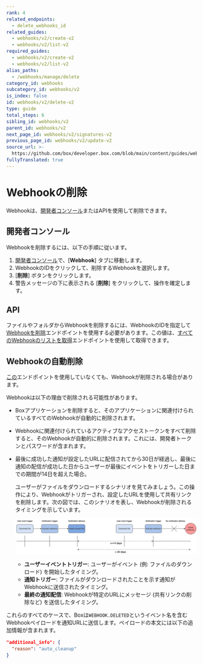 ```yaml
---
rank: 4
related_endpoints:
  - delete_webhooks_id
related_guides:
  - webhooks/v2/create-v2
  - webhooks/v2/list-v2
required_guides:
  - webhooks/v2/create-v2
  - webhooks/v2/list-v2
alias_paths:
  - /webhooks/manage/delete
category_id: webhooks
subcategory_id: webhooks/v2
is_index: false
id: webhooks/v2/delete-v2
type: guide
total_steps: 6
sibling_id: webhooks/v2
parent_id: webhooks/v2
next_page_id: webhooks/v2/signatures-v2
previous_page_id: webhooks/v2/update-v2
source_url: >-
  https://github.com/box/developer.box.com/blob/main/content/guides/webhooks/v2/delete-v2.md
fullyTranslated: true
---
```

# Webhookの削除

Webhookは、[開発者コンソール][console]またはAPIを使用して削除できます。

## 開発者コンソール

Webhookを削除するには、以下の手順に従います。

1. [開発者コンソール][console]で、\[**Webhook**] タブに移動します。
2. WebhookのIDをクリックして、削除するWebhookを選択します。
3. \[**削除**] ボタンをクリックします。
4. 警告メッセージの下に表示される \[**削除**] をクリックして、操作を確定します。

## API

ファイルやフォルダからWebhookを削除するには、WebhookのIDを指定して[Webhookを削除][delete]エンドポイントを使用する必要があります。この値は、[すべてのWebhookのリストを取得][list]エンドポイントを使用して取得できます。

<Samples id="delete_webhooks_id">

</Samples>

## Webhookの自動削除

[この][delete]エンドポイントを使用していなくても、Webhookが削除される場合があります。

Webhookは以下の理由で削除される可能性があります。

* Boxアプリケーションを削除すると、そのアプリケーションに関連付けられているすべてのWebhookが自動的に削除されます。
* Webhookに関連付けられているアクティブなアクセストークンをすべて削除すると、そのWebhookが自動的に削除されます。これには、開発者トークンとパスワードが含まれます。
* 最後に成功した通知が設定したURLに配信されてから30日が経過し、最後に通知の配信が成功した日からユーザーが最後にイベントをトリガーした日までの期間が14日を超えた場合。

    ユーザーがファイルをダウンロードするシナリオを見てみましょう。この操作により、Webhookがトリガーされ、設定したURLを使用して共有リンクを削除します。次の図では、このシナリオを表し、Webhookが削除されるタイミングを示しています。

    ![Webhookの削除](../images/delete_webhooks.png)

  * **ユーザーイベントトリガー**: ユーザーがイベント (例: ファイルのダウンロード) を開始したタイミング。
  * **通知トリガー**: ファイルがダウンロードされたことを示す通知がWebhookに送信されたタイミング。
  * **最終の通知配信**: Webhookが特定のURLにメッセージ (共有リンクの削除など) を送信したタイミング。

これらのすべてのケースで、Boxは`WEBHOOK.DELETED`というイベント名を含むWebhookペイロードを通知URLに送信します。ペイロードの本文には以下の追加情報が含まれます。

```json
"additional_info": {
  "reason": "auto_cleanup"
}

```

[delete]: e://delete-webhooks-id

[list]: e://get-webhooks

[console]: https://app.box.com/developers/console